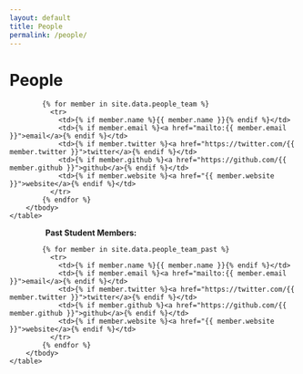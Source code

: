 ```yaml
---
layout: default
title: People
permalink: /people/
---
```



<h1 class="page-heading">People</h1>

<div class="people-table">
		<table>
		<tbody>

			{% for member in site.data.people_team %}
			  <tr>
			  	<td>{% if member.name %}{{ member.name }}{% endif %}</td>
			  	<td>{% if member.email %}<a href="mailto:{{ member.email }}">email</a>{% endif %}</td>
			  	<td>{% if member.twitter %}<a href="https://twitter.com/{{ member.twitter }}">twitter</a>{% endif %}</td>
			  	<td>{% if member.github %}<a href="https://github.com/{{ member.github }}">github</a>{% endif %}</td>
			  	<td>{% if member.website %}<a href="{{ member.website }}">website</a>{% endif %}</td>
			  </tr>
			{% endfor %}
		</tbody>
	</table>
</div>

&nbsp;&nbsp;&nbsp;&nbsp;&nbsp;&nbsp;&nbsp;&nbsp;&nbsp;&nbsp;&nbsp;&nbsp;&nbsp;&nbsp;&nbsp;&nbsp;**Past Student Members:**
		<body>

			{% for member in site.data.people_team_past %}
			  <tr>
			  	<td>{% if member.name %}{{ member.name }}{% endif %}</td>
			  	<td>{% if member.email %}<a href="mailto:{{ member.email }}">email</a>{% endif %}</td>
			  	<td>{% if member.twitter %}<a href="https://twitter.com/{{ member.twitter }}">twitter</a>{% endif %}</td>
			  	<td>{% if member.github %}<a href="https://github.com/{{ member.github }}">github</a>{% endif %}</td>
			  	<td>{% if member.website %}<a href="{{ member.website }}">website</a>{% endif %}</td>
			  </tr>
			{% endfor %}
		</tbody>
	</table>
</div>


<!-- 
This is the base Jekyll theme. You can find out more info about customizing your Jekyll theme, as well as basic Jekyll usage documentation at [jekyllrb.com](https://jekyllrb.com/)

You can find the source code for Minima at GitHub:
[jekyll][jekyll-organization] /
[minima](https://github.com/jekyll/minima)

You can find the source code for Jekyll at GitHub:
[jekyll][jekyll-organization] /
[jekyll](https://github.com/jekyll/jekyll)


[jekyll-organization]: https://github.com/jekyll
 -->
